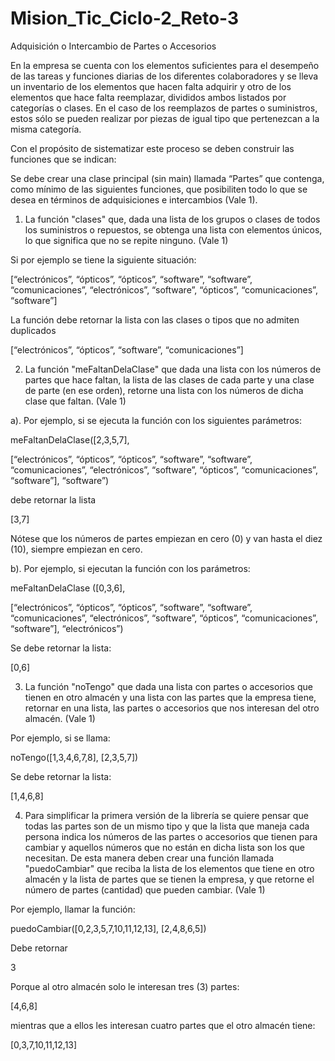 # Mision_Tic_Ciclo-2_Reto-3

Adquisición o Intercambio de Partes o Accesorios

En la empresa se cuenta con los elementos suficientes para el desempeño de las tareas y funciones diarias de los diferentes colaboradores y se lleva un inventario de los elementos que hacen falta adquirir y otro de los elementos que hace falta reemplazar, divididos ambos listados por categorías o clases. En el caso de los reemplazos de partes o suministros, estos sólo se pueden realizar por piezas de igual tipo que pertenezcan a la misma categoría.

Con el propósito de sistematizar este proceso se deben construir las funciones que se indican:

Se debe crear una clase principal (sin main) llamada “Partes” que contenga, como mínimo de las siguientes funciones, que posibiliten todo lo que se desea en términos de adquisiciones e intercambios (Vale 1).

1. La función "clases" que, dada una lista de los grupos o clases de todos los suministros o repuestos, se obtenga una lista con elementos únicos, lo que significa que no se repite ninguno. (Vale 1)

Si por ejemplo se tiene la siguiente situación:

[“electrónicos”, “ópticos”, “ópticos”, “software”, “software”, “comunicaciones”, “electrónicos”, “software”, “ópticos”, “comunicaciones”, “software”]

La función debe retornar la lista con las clases o tipos que no admiten duplicados

[“electrónicos”, “ópticos”, “software”, “comunicaciones”] 

2. La función "meFaltanDelaClase" que dada una lista con los números de partes que hace faltan, la lista de las clases de cada parte y una clase de parte (en ese orden), retorne una lista con los números de dicha clase que faltan. (Vale 1)

a). Por ejemplo, si se ejecuta la función con los siguientes parámetros:

meFaltanDelaClase([2,3,5,7],

[“electrónicos”, “ópticos”, “ópticos”, “software”, “software”, “comunicaciones”, “electrónicos”, “software”, “ópticos”, “comunicaciones”, “software”], “software”)

debe retornar la lista

[3,7]

Nótese que los números de partes empiezan en cero (0) y van hasta el diez (10), siempre empiezan en cero. 

b). Por ejemplo, si ejecutan la función con los parámetros:

meFaltanDelaClase ([0,3,6],

[“electrónicos”, “ópticos”, “ópticos”, “software”, “software”, “comunicaciones”, “electrónicos”, “software”, “ópticos”, “comunicaciones”, “software”], “electrónicos”)

Se debe retornar la lista:  

[0,6] 

3. La función "noTengo" que dada una lista con partes o accesorios que tienen en otro almacén y una lista con las partes que la empresa tiene, retornar en una lista, las partes o accesorios que nos interesan del otro almacén. (Vale 1)

Por ejemplo, si se llama:

noTengo([1,3,4,6,7,8], [2,3,5,7])

Se debe retornar la lista:

[1,4,6,8] 

4. Para simplificar la primera versión de la librería se quiere pensar que todas las partes son de un mismo tipo y que la lista que maneja cada persona indica los números de las partes o accesorios que tienen para cambiar y aquellos números que no están en dicha lista son los que necesitan. De esta manera deben crear una función llamada "puedoCambiar" que reciba la lista de los elementos que tiene en otro almacén y la lista de partes que se tienen la empresa, y que retorne el número de partes (cantidad) que pueden cambiar. (Vale 1) 

Por ejemplo, llamar la función:

puedoCambiar([0,2,3,5,7,10,11,12,13], [2,4,8,6,5])

Debe retornar

3

Porque al otro almacén solo le interesan tres (3) partes:

[4,6,8]

mientras que a ellos les interesan cuatro partes que el otro almacén tiene:

[0,3,7,10,11,12,13]

